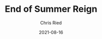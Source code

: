 ---
title: 'End of Summer Reign'
author: Chris Ried
date: '2021-08-16'
slug: end-of-summer-reign
categories:
featured: 
tags: ['generative']
---